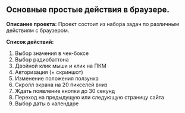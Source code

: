 
## Основные простые действия в браузере.

**Описание проекта:** Проект состоит из набора задач по различным действиям с браузером. 

**Список действий:**

1. Выбор значения в чек-боксе
2. Выбор радиобаттона
3. Двойной клик мыши и клик на ПКМ
4. Авторизация (+ скриншот)
5. Изменение положения ползунка
6. Скролл экрана на 20 пикселей вниз
7. Ждать появление кнопки до 30 секунд
8. Переход на предыдущую или следующую страницу сайта
9. Выбор даты в календаре


